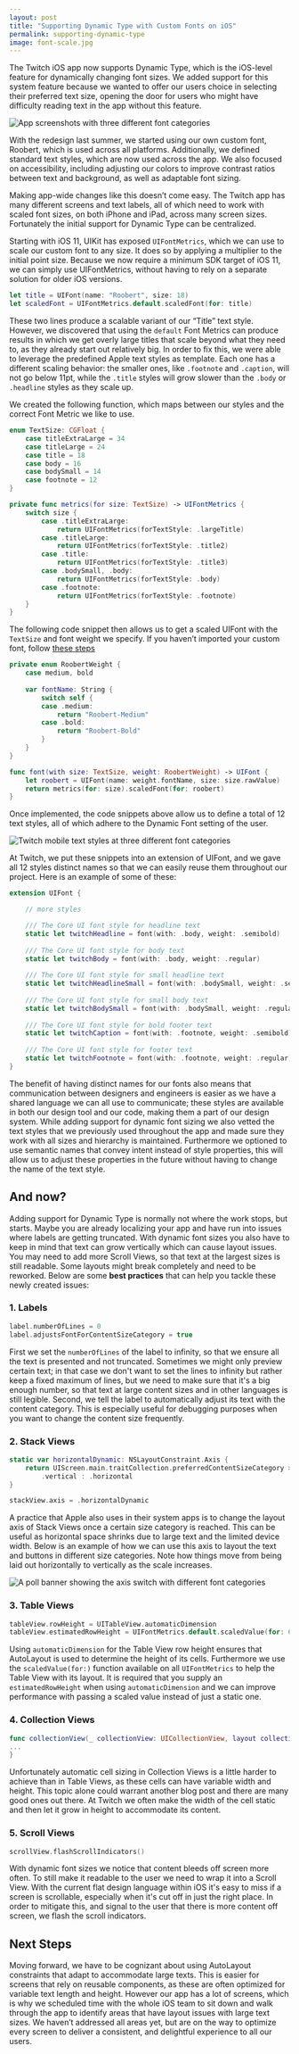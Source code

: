 ```yaml
---
layout: post
title: "Supporting Dynamic Type with Custom Fonts on iOS"
permalink: supporting-dynamic-type
image: font-scale.jpg
---
```


The Twitch iOS app now supports Dynamic Type, which is the iOS-level feature for dynamically changing font sizes. We added support for this system feature because we wanted to offer our users choice in selecting their preferred text size, opening the door for users who might have difficulty reading text in the app without this feature. 

![App screenshots with three different font categories](./assets/images/supporting-dynamic-type/TwitchApp.jpg)

With the redesign last summer, we started using our own custom font, Roobert, which is used across all platforms. Additionally, we defined standard text styles, which are now used across the app. We also  focused on accessibility, including adjusting our colors to improve contrast ratios between text and background, as well as adaptable font sizing. 

Making app-wide changes like this doesn’t come easy. The Twitch app has many different screens and text labels, all of which need to work with scaled font sizes, on both iPhone and iPad, across many screen sizes. Fortunately the initial support for Dynamic Type can be centralized.

Starting with iOS 11, UIKit has exposed  `UIFontMetrics`, which we can use to scale our custom font to any size. It does so by applying a multiplier to the initial point size. Because we now require a minimum SDK target of iOS 11, we can simply use UIFontMetrics, without having to rely on a separate solution for older iOS versions.

```swift
let title = UIFont(name: "Roobert", size: 18)
let scaledFont = UIFontMetrics.default.scaledFont(for: title)
```

These two lines produce a scalable variant of our “Title” text style. However, we discovered that using the `default` Font Metrics can produce results in which we get overly large titles that scale beyond what they need to, as they already start out relatively big. In order to fix this, we were able to leverage the predefined Apple text styles as template. Each one has a different scaling behavior: the smaller ones, like `.footnote` and `.caption`, will not go below 11pt, while the `.title` styles will grow slower than the `.body` or `.headline` styles as they scale up.

We created the following function, which maps between our styles and the correct Font Metric we like to use.

```swift
enum TextSize: CGFloat {
    case titleExtraLarge = 34
    case titleLarge = 24
    case title = 18
    case body = 16
    case bodySmall = 14
    case footnote = 12
}

private func metrics(for size: TextSize) -> UIFontMetrics {
    switch size {
        case .titleExtraLarge:
            return UIFontMetrics(forTextStyle: .largeTitle)
        case .titleLarge:
            return UIFontMetrics(forTextStyle: .title2)
        case .title:
            return UIFontMetrics(forTextStyle: .title3)
        case .bodySmall, .body:
            return UIFontMetrics(forTextStyle: .body)
        case .footnote:
            return UIFontMetrics(forTextStyle: .footnote)
    }
}
```

The following code snippet then allows us to get a scaled UIFont with the `TextSize` and font weight we specify. If you haven’t imported your custom font, follow [these steps](https://developer.apple.com/documentation/uikit/text_display_and_fonts/adding_a_custom_font_to_your_app)

```swift
private enum RoobertWeight {
    case medium, bold
    
    var fontName: String {
        switch self {
        case .medium:
            return "Roobert-Medium"
        case .bold:
            return "Roobert-Bold"
        }
    }
}

func font(with size: TextSize, weight: RoobertWeight) -> UIFont {
    let roobert = UIFont(name: weight.fontName, size: size.rawValue)
    return metrics(for: size).scaledFont(for: roobert)
}
```

Once implemented, the code snippets above allow us to define a total of 12 text styles, all of which adhere to the Dynamic Font setting of the user. 

![Twitch mobile text styles at three different font categories](./assets/images/supporting-dynamic-type/fontScaling.jpg)

At Twitch, we put these snippets into an extension of UIFont, and we gave all 12 styles distinct names so that we can easily reuse them throughout our project. Here is an example of some of these:

```swift
extension UIFont {

    // more styles

    /// The Core UI font style for headline text
    static let twitchHeadline = font(with: .body, weight: .semibold)
    
    /// The Core UI font style for body text
    static let twitchBody = font(with: .body, weight: .regular)
    
    /// The Core UI font style for small headline text
    static let twitchHeadlineSmall = font(with: .bodySmall, weight: .semibold)
    
    /// The Core UI font style for small body text
    static let twitchBodySmall = font(with: .bodySmall, weight: .regular)
    
    /// The Core UI font style for bold footer text
    static let twitchCaption = font(with: .footnote, weight: .semibold)
    
    /// The Core UI font style for footer text
    static let twitchFootnote = font(with: .footnote, weight: .regular)
}
``` 

The benefit of having distinct names for our fonts also means that communication between designers and engineers is easier as we have a shared language we can all use to communicate; these styles are available in both our design tool and our code, making them a part of our design system. While adding support for dynamic font sizing we also vetted the text styles that we previously used throughout the app and made sure they work with all sizes and hierarchy is maintained. Furthermore we optioned to use semantic names that convey intent instead of style properties, this will allow us to adjust these properties in the future without having to change the name of the text style.

## And now?
Adding support for Dynamic Type is normally not where the work stops, but starts. Maybe you are already localizing your app and have run into issues where labels are getting truncated. With dynamic font sizes you also have to keep in mind that text can grow vertically which can cause layout issues. You may need to add more Scroll Views, so that text at the largest sizes is still readable. Some layouts might break completely and need to be reworked. Below are some **best practices** that can help you tackle these newly created issues:  

### 1. Labels
```swift
label.numberOfLines = 0
label.adjustsFontForContentSizeCategory = true
```
First we set the `numberOfLines` of the label to infinity, so that we ensure all the text is presented and not truncated. Sometimes we might only preview certain text; in that case we don't want to set the lines to infinity but rather keep a fixed maximum of lines, but we need to make sure that it's a big enough number, so that text at large content sizes and in other languages is still legible. Second, we tell the label to automatically adjust its text with the content category. This is especially useful for debugging purposes when you want to change the content size frequently.

### 2. Stack Views
```swift
static var horizontalDynamic: NSLayoutConstraint.Axis {
    return UIScreen.main.traitCollection.preferredContentSizeCategory > .accessibilityLarge ?
        .vertical : .horizontal
}

stackView.axis = .horizontalDynamic
```
A practice that Apple also uses in their system apps is to change the layout axis of Stack Views once a certain size category is reached. This can be useful as horizontal space shrinks due to large text and the limited device width. Below is an example of how we can use this axis to layout the text and buttons in different size categories. Note how things move from being laid out horizontally to vertically as the scale increases.

![A poll banner showing the axis switch with different font categories](./assets/images/supporting-dynamic-type/dynamicAxis.jpg)

### 3. Table Views
```swift
tableView.rowHeight = UITableView.automaticDimension
tableView.estimatedRowHeight = UIFontMetrics.default.scaledValue(for: 60)
```
Using `automaticDimension` for the Table View row height ensures that AutoLayout is used to determine the height of its cells. Furthermore we use the `scaledValue(for:)` function available on all `UIFontMetrics` to help the Table View with its layout. It is required that you supply an `estimatedRowHeight` when using `automaticDimension` and we can improve performance with passing a scaled value instead of just a static one.

### 4. Collection Views
```swift
func collectionView(_ collectionView: UICollectionView, layout collectionViewLayout: UICollectionViewLayout, sizeForItemAt indexPath: IndexPath) -> CGSize { 
...
}
```
Unfortunately automatic cell sizing in Collection Views is a little harder to achieve than in Table Views, as these cells can have variable width and height. This topic alone could warrant another blog post and there are many good ones out there. At Twitch we often make the width of the cell static and then let it grow in height to accommodate its content. 

### 5. Scroll Views
```swift
scrollView.flashScrollIndicators()
```
With dynamic font sizes we notice that content bleeds off screen more often. To still make it readable to the user we need to wrap it into a Scroll View. With the current flat design language within iOS it's easy to miss if a screen is scrollable, especially when it's cut off in just the right place. In order to mitigate this, and signal to the user that there is more content off screen, we flash the scroll indicators.

## Next Steps
Moving forward, we have to be cognizant about using AutoLayout constraints that adapt to accommodate large texts. This is easier for screens that rely on reusable components, as these are often optimized for variable text length and height. However our app has a lot of screens, which is why we scheduled time with the whole iOS team to sit down and walk through the app to identify areas that have layout issues with large text sizes. We haven’t addressed all areas yet, but are on the way to optimize every screen to deliver a consistent, and delightful experience to all our users.